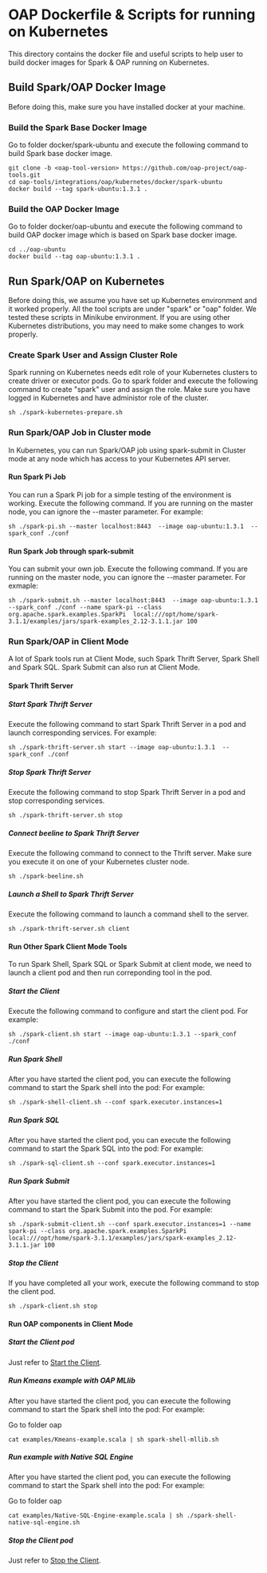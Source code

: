 # OAP Dockerfile & Scripts for running on Kubernetes
This directory contains the docker file and useful scripts to help user to build docker images for Spark & OAP running on Kubernetes.

## Build Spark/OAP Docker Image
Before doing this, make sure you have installed docker at your machine.

### Build the Spark Base Docker Image
Go to folder docker/spark-ubuntu and execute the following command to build Spark base docker image.
``` 
git clone -b <oap-tool-version> https://github.com/oap-project/oap-tools.git
cd oap-tools/integrations/oap/kubernetes/docker/spark-ubuntu
docker build --tag spark-ubuntu:1.3.1 .
``` 

### Build the OAP Docker Image
Go to folder docker/oap-ubuntu and execute the following command to build OAP docker image which is based on Spark base docker image.
``` 
cd ../oap-ubuntu
docker build --tag oap-ubuntu:1.3.1 .
``` 

## Run Spark/OAP on Kubernetes
Before doing this, we assume you have set up Kubernetes environment and it worked properly. All the tool scripts are under "spark" or "oap" folder. We tested these scripts in Minikube environment. If you are using other Kubernetes distributions, you may need to make some changes to work properly.

### Create Spark User and Assign Cluster Role
Spark running on Kubernetes needs edit role of your Kubernetes clusters to create driver or executor pods. 
Go to spark folder and execute the following command to create "spark" user and assign the role. Make sure you have logged in Kubernetes and have administor role of the cluster.
``` 
sh ./spark-kubernetes-prepare.sh
``` 

### Run Spark/OAP Job in Cluster mode
In Kubernetes, you can run Spark/OAP job using spark-submit in Cluster mode at any node which has access to your Kubernetes API server.

#### Run Spark Pi Job
You can run a Spark Pi job for a simple testing of the environment is working. Execute the following command. If you are running on the master node,  you can ignore the --master parameter.
For example:
``` 
sh ./spark-pi.sh --master localhost:8443  --image oap-ubuntu:1.3.1  --spark_conf ./conf
``` 
#### Run Spark Job through spark-submit
You can submit your own job. Execute the following command. If you are running on the master node,  you can ignore the --master parameter.
For exmaple:
``` 
sh ./spark-submit.sh --master localhost:8443  --image oap-ubuntu:1.3.1  --spark_conf ./conf --name spark-pi --class org.apache.spark.examples.SparkPi  local:///opt/home/spark-3.1.1/examples/jars/spark-examples_2.12-3.1.1.jar 100
``` 

### Run Spark/OAP in Client Mode
A lot of Spark tools run at Client Mode, such Spark Thrift Server, Spark Shell and Spark SQL. Spark Submit can also run at Client Mode.

#### Spark Thrift Server

##### Start Spark Thrift Server
Execute the following command to start Spark Thrift Server in a pod and launch corresponding services.
For example:
``` 
sh ./spark-thrift-server.sh start --image oap-ubuntu:1.3.1  --spark_conf ./conf
``` 

##### Stop Spark Thrift Server
Execute the following command to stop Spark Thrift Server in a pod and stop corresponding services.
``` 
sh ./spark-thrift-server.sh stop
``` 
##### Connect beeline to Spark Thrift Server
Execute the following command to connect to the Thrift server. Make sure you execute it on one of your Kubernetes cluster node.
``` 
sh ./spark-beeline.sh
``` 

##### Launch a Shell to Spark Thrift Server
Execute the following command to launch a command shell to the server.
``` 
sh ./spark-thrift-server.sh client
``` 

#### Run Other Spark Client Mode Tools
To run Spark Shell, Spark SQL or Spark Submit at client mode, we need to launch a client pod and then run correponding tool in the pod.

##### Start the Client
Execute the following command to configure and start the client pod.
For example:
``` 
sh ./spark-client.sh start --image oap-ubuntu:1.3.1 --spark_conf ./conf
``` 

##### Run Spark Shell
After you have started the client pod, you can execute the following command to start the Spark shell into the pod:
For example:
``` 
sh ./spark-shell-client.sh --conf spark.executor.instances=1
``` 

##### Run Spark SQL
After you have started the client pod, you can execute the following command to start the Spark SQL into the pod:
For example:
``` 
sh ./spark-sql-client.sh --conf spark.executor.instances=1
``` 

##### Run Spark Submit
After you have started the client pod, you can execute the following command to start the Spark Submit into the pod.
For example:
``` 
sh ./spark-submit-client.sh --conf spark.executor.instances=1 --name spark-pi --class org.apache.spark.examples.SparkPi  local:///opt/home/spark-3.1.1/examples/jars/spark-examples_2.12-3.1.1.jar 100
``` 

##### Stop the Client
If you have completed all your work, execute the following command to stop the client pod.
``` 
sh ./spark-client.sh stop
``` 

#### Run OAP components in Client Mode

##### Start the Client pod
Just refer to [Start the Client](#start-the-client).

##### Run Kmeans example with OAP MLlib
After you have started the client pod, you can execute the following command to start the Spark shell into the pod:
For example:

Go to folder oap
``` 
cat examples/Kmeans-example.scala | sh spark-shell-mllib.sh
``` 

##### Run example with Native SQL Engine
After you have started the client pod, you can execute the following command to start the Spark shell into the pod:
For example:

Go to folder oap
``` 
cat examples/Native-SQL-Engine-example.scala | sh ./spark-shell-native-sql-engine.sh
``` 

##### Stop the Client pod
Just refer to [Stop the Client](#stop-the-client).

